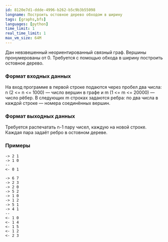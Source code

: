 ```yaml
---
id: 8120e7d1-ddde-4996-b262-b5c9b3b55098
longname: Построить остовное дерево обходом в ширину
tags: [graphs,bfs]
languages: [python]
time_limit: 1
real_time_limit: 1
max_vm_size: 64M
---
```


Дан невзвешенный неориентированный связный граф. Вершины пронумерованы от 0. Трeбуется с помощью обхода в ширину построить остовное дерево.

### Формат входных данных

На вход программе в первой строке подаются через пробел два числа: n (2 <= n <= 1000) — число вершин в графе и m (1 <= m <= 20000) — число рёбер. В следующих m строках задаются ребра: по два числа в каждой строке — номера соединённых вершин.

### Формат выходных данных

Требуется распечатать n-1 пару чисел, каждyю на новой строке. Каждая пара задаёт ребро в остовном дереве.

### Примеры

```
-> 2 1
-> 1 0
--
<- 0 1
```

```
-> 6 7
-> 2 3
-> 2 0
-> 5 2
-> 1 0
-> 1 2
-> 5 1
-> 4 1
--
<- 1 0
<- 1 4
<- 1 5
<- 1 2
<- 2 3
```
